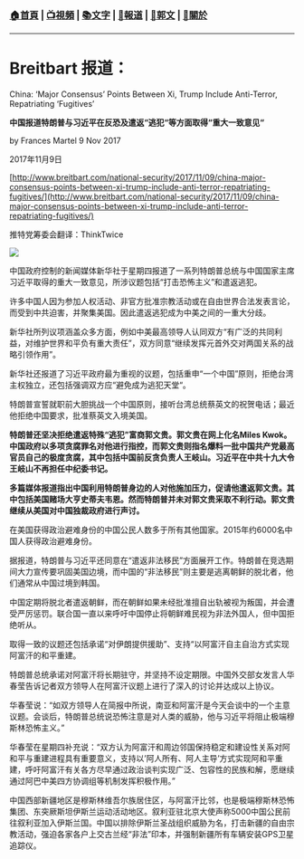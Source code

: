 ###  [:house:首頁](https://github.com/ourhimalayas/home) | [:tv:視頻](https://github.com/ourhimalayas/videos) | [:books:文字](https://github.com/ourhimalayas/txt) | [:newspaper:報道](https://github.com/ourhimalayas/news) | [:eagle:郭文](https://github.com/ourhimalayas/guomedia) | [:pray:關於](https://github.com/ourhimalayas/home/tree/master/about)
---
# **Breitbart 报道：**



China: ‘Major Consensus’ Points Between Xi, Trump Include Anti-Terror, Repatriating ‘Fugitives’



**中国报道特朗普与习近平在反恐及遣返“逃犯“等方面取得“重大一致意见“**



by Frances Martel 9 Nov 2017

2017年11月9日



[http://www.breitbart.com/national-security/2017/11/09/china-major-consensus-points-between-xi-trump-include-anti-terror-repatriating-fugitives/](http://www.breitbart.com/national-security/2017/11/09/china-major-consensus-points-between-xi-trump-include-anti-terror-repatriating-fugitives/)



推特党筹委会翻译：ThinkTwice



[![](https://1.bp.blogspot.com/-Y8wMb7EqTGQ/WgVO49OrMVI/AAAAAAAABLg/qm3oZU4dONkwel083BFHWBPXdbby2hyUgCLcBGAs/s400/1109-2.PNG)](https://1.bp.blogspot.com/-Y8wMb7EqTGQ/WgVO49OrMVI/AAAAAAAABLg/qm3oZU4dONkwel083BFHWBPXdbby2hyUgCLcBGAs/s1600/1109-2.PNG)



中国政府控制的新闻媒体新华社于星期四报道了一系列特朗普总统与中国国家主席习近平取得的重大一致意见，所涉议题包括“打击恐怖主义”和遣返逃犯。

许多中国人因为参加人权活动、非官方批准宗教活动或在自由世界合法发表言论，而受到中共迫害，并聚集美国。因此遣返逃犯成为中美之间的一重大分歧。



新华社所列议项涵盖众多方面，例如中美最高领导人认同双方“有广泛的共同利益，对维护世界和平负有重大责任”，双方同意“继续发挥元首外交对两国关系的战略引领作用”。



新华社还报道了习近平政府最为重视的议题，包括重申“一个中国”原则，拒绝台湾主权独立，还包括强调双方应“避免成为逃犯天堂“。



特朗普宣誓就职前大胆挑战一个中国原则，接听台湾总统蔡英文的祝贺电话；最近他拒绝中国要求，批准蔡英文入境美国。



**特朗普还坚决拒绝遣返特殊“逃犯”富商郭文贵。郭文贵在网上化名Miles Kwok。中国政府以多项贪腐罪名对他进行指控，而郭文贵则指名爆料一批中国共产党最高官员自己的极度贪腐，其中包括中国前反贪负责人王岐山。习近平在中共十九大令王岐山不再担任中纪委书记。**





**多篇媒体报道指出中国利用特朗普身边的人对他施加压力，促请他遣返郭文贵。其中包括美国赌场大亨史蒂夫韦恩。然而特朗普并未对郭文贵采取不利行动。郭文贵继续从美国对中国独裁政府进行声讨。**



在美国获得政治避难身份的中国公民人数多于所有其他国家。2015年约6000名中国人获得政治避难身份。



据报道，特朗普与习近平还同意在“遣返非法移民”方面展开工作。特朗普在竞选期间大力宣传要巩固美国边境，而中国的“非法移民”则主要是逃离朝鲜的脱北者，他们通常从中国过境到韩国。



中国定期将脱北者遣返朝鲜，而在朝鲜如果未经批准擅自出轨被视为叛国，并会遭受严厉惩罚。联合国一直以来呼吁中国停止将朝鲜难民视为非法外国人，但中国拒绝听从。

取得一致的议题还包括承诺“对伊朗提供援助”、支持“以阿富汗自主自治方式实现阿富汗的和平重建。



特朗普总统承诺对阿富汗将长期驻守，并坚持不设定期限。中国外交部女发言人华春莹告诉记者双方领导人在阿富汗议题上进行了深入的讨论并达成以上协议。



华春莹说：“如双方领导人在简报中所说，南亚和阿富汗是今天会谈中的一个主意议题。会谈后，特朗普总统说恐怖注意是对人类的威胁，他与习近平将阻止极端穆斯林恐怖主义。”



华春莹在星期四补充说：“双方认为阿富汗和周边邻国保持稳定和建设性关系对阿和平与重建进程具有重要意义，支持以’阿人所有、阿人主导’方式实现阿和平重建，呼吁阿富汗有关各方尽早通过政治谈判实现广泛、包容性的民族和解，愿继续通过阿巴中美四方协调组等机制发挥积极作用。”



中国西部新疆地区是穆斯林维吾尔族居住区，与阿富汗比邻，也是极端穆斯林恐怖集团、东突厥斯坦伊斯兰运动活动地区。叙利亚驻北京大使声称5000中国公民前往叙利亚加入伊斯兰国。中国以排除伊斯兰圣战组织威胁为名，打击新疆的自由宗教活动，强迫各家各户上交古兰经“非法”印本，并强制新疆所有车辆安装GPS卫星追踪仪。





<u></u><sub></sub><sup></sup><strike></strike>